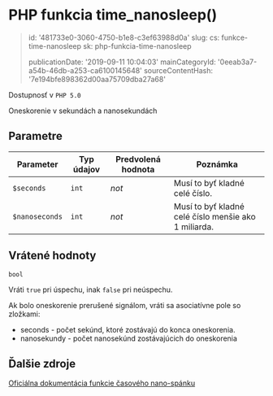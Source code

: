 PHP funkcia time_nanosleep()
============================

> id: '481733e0-3060-4750-b1e8-c3ef63988d0a'
> slug:
> 	cs: funkce-time-nanosleep
> 	sk: php-funkcia-time-nanosleep
> 
> publicationDate: '2019-09-11 10:04:03'
> mainCategoryId: '0eeab3a7-a54b-46db-a253-ca6100145648'
> sourceContentHash: '7e194bfe898362d00aa75709dba27a68'

Dostupnosť v `PHP 5.0`

Oneskorenie v sekundách a nanosekundách


Parametre
--------------

| Parameter | Typ údajov | Predvolená hodnota | Poznámka |
|-----|-----|-----|-----|
| `$seconds` | `int` | *not* | Musí to byť kladné celé číslo. |
| `$nanoseconds` | `int` | *not* | Musí to byť kladné celé číslo menšie ako 1 miliarda. |


Vrátené hodnoty
----------------

`bool`

Vráti `true` pri úspechu, inak `false` pri neúspechu.

Ak bolo oneskorenie prerušené signálom, vráti sa asociatívne pole so zložkami:

- seconds - počet sekúnd, ktoré zostávajú do konca oneskorenia.
- nanosekundy - počet nanosekúnd zostávajúcich do oneskorenia

Ďalšie zdroje
------------

[Oficiálna dokumentácia funkcie časového nano-spánku](https://www.php.net/manual/en/function.time-nanosleep.php)
